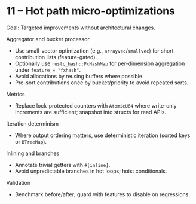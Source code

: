 # 11 – Hot path micro-optimizations

Goal: Targeted improvements without architectural changes.

Aggregator and bucket processor
- Use small-vector optimization (e.g., `arrayvec`/`smallvec`) for short contribution lists (feature-gated).
- Optionally use `rustc_hash::FxHashMap` for per-dimension aggregation under `feature = "fxhash"`.
- Avoid allocations by reusing buffers where possible.
- Pre-sort contributions once by bucket/priority to avoid repeated sorts.

Metrics
- Replace lock-protected counters with `AtomicU64` where write-only increments are sufficient;
  snapshot into structs for read APIs.

Iteration determinism
- Where output ordering matters, use deterministic iteration (sorted keys or `BTreeMap`).

Inlining and branches
- Annotate trivial getters with `#[inline]`.
- Avoid unpredictable branches in hot loops; hoist conditionals.

Validation
- Benchmark before/after; guard with features to disable on regressions.
